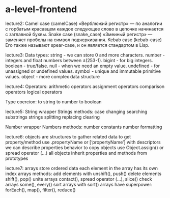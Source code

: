 # a-level-frontend
lecture2:
Camel case (camelCase)
«Верблюжий регистр» — по аналогии с горбатым красавцем каждое следующее слово в цепочке начинается с заглавной буквы.
Snake case (snake_case)
«Змеиный регистр» — заменяет пробелы на символ подчеркивания.
Kebab case (kebab-case)
Его также называют spear-case, и он является стандартом в Lisp.

lecture3:
Data types:
string - we can store 0 and more characters.
number -  integers and float numbers between ±(253-1).
bigint - for big integers.
boolean - true/false.
null -  when we need an empty value.
undefined - for unassigned or undefined values.
symbol - unique and immutable primitive values.
object - more complex data structure

lecture4:
Operators:
arithmetic operators
assignment operators
comparison operators
logical operators

Type coercion:
to string
to number
to boolean

lecture5:
String wrapper
Strings methods:
case changing
searching substrings
strings splitting
replacing
clearing

Number wrapper
Numbers methods:
number constants
number formatting

lecture6:
objects are structures to gather related data
to get property/method use .propertyName or [‘propertyName’]
with descriptors we can describe properties behavior
to copy objects use Object.assign() or spread operator (...)
all objects inherit properties and methods from prototypes

lecture7:
arrays store ordered data
each element in the array has its own index
arrays methods:
add elements with unshift(), push()
delete elements shift(), pop()
unite arrays contact(), spread operator (...), slice()
check arrays some(), every()
sort arrays with sort()
arrays have superpower: forEach(), map(), filter(), reduce()

